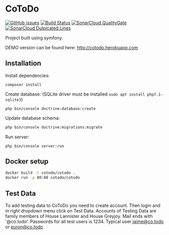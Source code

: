 # CoToDo
[![GitHub issues](https://img.shields.io/github/issues/CoToDo/CoToDo.svg)](https://github.com/CoToDo/CoToDo/issues)
[![Build Status](https://travis-ci.org/CoToDo/CoToDo.svg?branch=master)](https://travis-ci.org/CoToDo/CoToDo)
[![SonarCloud QualityGate](https://sonarcloud.io/api/project_badges/measure?project=cotodo%3Acotodo&metric=alert_status)](https://sonarcloud.io/dashboard?id=cotodo%3Acotodo)
[![SonarCloud Dulpicated Lines](https://sonarcloud.io/api/project_badges/measure?project=cotodo%3Acotodo&metric=duplicated_lines_density)](https://sonarcloud.io/dashboard?id=cotodo%3Acotodo)


Project built using symfony.

DEMO version can be found here: http://cotodo.herokuapp.com

## Installation

Install dependencies: 
```
composer install
```

Create database: (SQLite driver must be installed ```sudo apt install php7.1-sqlite3```) 
```
php bin/console doctrine:database:create
```

Update database schema:
```bash
php bin/console doctrine:migrations:migrate
```
Run server:
```
php bin/console server:run
```

## Docker setup

```bash
docker build -t cotodo/cotodo .
docker run -p 80:80 cotodo/cotodo
```

## Test Data

To add testing data to CoToDo you need to create account. Then login and in right dropdown menu click on Test Data.
Accounts of Testing Data are family members of House Lannister and House Greyjoy. Mail ends with '@co.todo'. Passwords for all test users is 1234. Typical user jaime@co.todo or euron@co.todo</p>